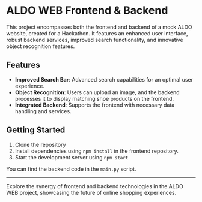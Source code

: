 # ALDO WEB Frontend & Backend

This project encompasses both the frontend and backend of a mock ALDO website, created for a Hackathon. It features an enhanced user interface, robust backend services, improved search functionality, and innovative object recognition features.

## Features
- **Improved Search Bar**: Advanced search capabilities for an optimal user experience.
- **Object Recognition**: Users can upload an image, and the backend processes it to display matching shoe products on the frontend.
- **Integrated Backend**: Supports the frontend with necessary data handling and services.

## Getting Started
1. Clone the repository
2. Install dependencies using `npm install` in the frontend repository.
3. Start the development server using `npm start`

You can find the backend code in the `main.py` script.

---

Explore the synergy of frontend and backend technologies in the ALDO WEB project, showcasing the future of online shopping experiences.
